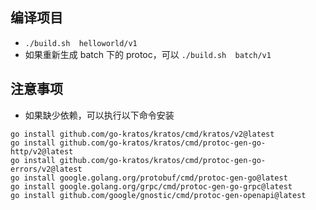 ## 编译项目
* `./build.sh  helloworld/v1`
* 如果重新生成 batch 下的 protoc，可以 `./build.sh  batch/v1`

## 注意事项
* 如果缺少依赖，可以执行以下命令安装

```shell
go install github.com/go-kratos/kratos/cmd/kratos/v2@latest
go install github.com/go-kratos/kratos/cmd/protoc-gen-go-http/v2@latest
go install github.com/go-kratos/kratos/cmd/protoc-gen-go-errors/v2@latest
go install google.golang.org/protobuf/cmd/protoc-gen-go@latest
go install google.golang.org/grpc/cmd/protoc-gen-go-grpc@latest
go install github.com/google/gnostic/cmd/protoc-gen-openapi@latest
```
